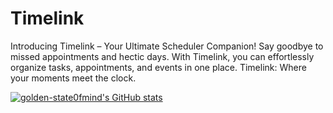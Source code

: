 # Timelink
Introducing Timelink – Your Ultimate Scheduler Companion! Say goodbye to missed appointments and hectic days. With Timelink, you can effortlessly organize tasks, appointments, and events in one place. Timelink: Where your moments meet the clock.

[![golden-state0fmind's GitHub stats](https://github-readme-stats.vercel.app/api?username=golden-state0fmind&show_icons=true&theme=radical)](https://github.com/golden-state0fmind/github-readme-stats)
